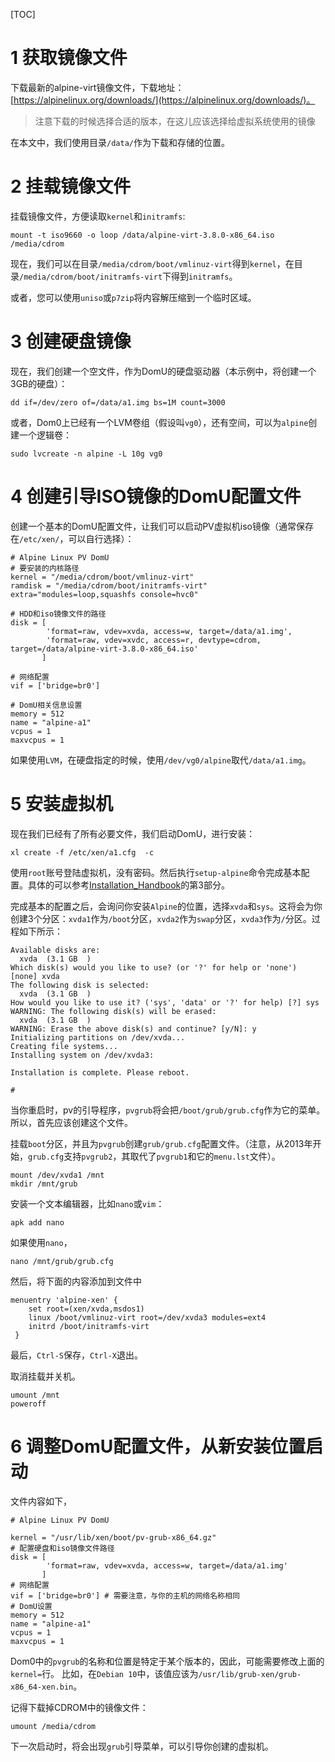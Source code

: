 [TOC]

# 1 获取镜像文件

下载最新的alpine-virt镜像文件，下载地址：[https://alpinelinux.org/downloads/](https://alpinelinux.org/downloads/)。

> 注意下载的时候选择合适的版本，在这儿应该选择给虚拟系统使用的镜像

在本文中，我们使用目录`/data/`作为下载和存储的位置。

# 2 挂载镜像文件

挂载镜像文件，方便读取`kernel`和`initramfs`:

    mount -t iso9660 -o loop /data/alpine-virt-3.8.0-x86_64.iso  /media/cdrom

现在，我们可以在目录`/media/cdrom/boot/vmlinuz-virt`得到`kernel`，在目录`/media/cdrom/boot/initramfs-virt`下得到`initramfs`。

或者，您可以使用`uniso`或`p7zip`将内容解压缩到一个临时区域。

# 3 创建硬盘镜像

现在，我们创建一个空文件，作为DomU的硬盘驱动器（本示例中，将创建一个3GB的硬盘）：

    dd if=/dev/zero of=/data/a1.img bs=1M count=3000

或者，Dom0上已经有一个LVM卷组（假设叫`vg0`），还有空间，可以为`alpine`创建一个逻辑卷：

    sudo lvcreate -n alpine -L 10g vg0

# 4 创建引导ISO镜像的DomU配置文件

创建一个基本的DomU配置文件，让我们可以启动PV虚拟机iso镜像（通常保存在`/etc/xen/`，可以自行选择）：

    # Alpine Linux PV DomU
    # 要安装的内核路径
    kernel = "/media/cdrom/boot/vmlinuz-virt"
    ramdisk = "/media/cdrom/boot/initramfs-virt"
    extra="modules=loop,squashfs console=hvc0"

    # HDD和iso镜像文件的路径
    disk = [
            'format=raw, vdev=xvda, access=w, target=/data/a1.img',
            'format=raw, vdev=xvdc, access=r, devtype=cdrom, target=/data/alpine-virt-3.8.0-x86_64.iso'
           ]

    # 网络配置
    vif = ['bridge=br0']

    # DomU相关信息设置
    memory = 512
    name = "alpine-a1"
    vcpus = 1
    maxvcpus = 1

如果使用`LVM`，在硬盘指定的时候，使用`/dev/vg0/alpine`取代`/data/a1.img`。

# 5 安装虚拟机

现在我们已经有了所有必要文件，我们启动DomU，进行安装：

    xl create -f /etc/xen/a1.cfg  -c

使用`root`账号登陆虚拟机，没有密码。然后执行`setup-alpine`命令完成基本配置。具体的可以参考[Installation_Handbook](https://wiki.alpinelinux.org/wiki/Installation#Installation_Handbook)的第3部分。

完成基本的配置之后，会询问你安装`Alpine`的位置，选择`xvda`和`sys`。这将会为你创建3个分区：`xvda1`作为`/boot`分区，`xvda2`作为`swap`分区，`xvda3`作为`/`分区。过程如下所示：

    Available disks are:
      xvda  (3.1 GB  )
    Which disk(s) would you like to use? (or '?' for help or 'none') [none] xvda
    The following disk is selected:
      xvda  (3.1 GB  )
    How would you like to use it? ('sys', 'data' or '?' for help) [?] sys
    WARNING: The following disk(s) will be erased:
      xvda  (3.1 GB  )
    WARNING: Erase the above disk(s) and continue? [y/N]: y
    Initializing partitions on /dev/xvda...
    Creating file systems...
    Installing system on /dev/xvda3:

    Installation is complete. Please reboot.

    #

当你重启时，pv的引导程序，`pvgrub`将会把`/boot/grub/grub.cfg`作为它的菜单。所以，首先应该创建这个文件。

挂载`boot`分区，并且为`pvgrub`创建`grub/grub.cfg`配置文件。（注意，从2013年开始，`grub.cfg`支持`pvgrub2`，其取代了`pvgrub1`和它的`menu.lst`文件）。

    mount /dev/xvda1 /mnt
    mkdir /mnt/grub

安装一个文本编辑器，比如`nano`或`vim`：

    apk add nano

如果使用`nano`，

    nano /mnt/grub/grub.cfg

然后，将下面的内容添加到文件中

    menuentry 'alpine-xen' {
        set root=(xen/xvda,msdos1)
        linux /boot/vmlinuz-virt root=/dev/xvda3 modules=ext4
        initrd /boot/initramfs-virt 
     }

最后，`Ctrl-S`保存，`Ctrl-X`退出。

取消挂载并关机。

    umount /mnt
    poweroff

# 6 调整DomU配置文件，从新安装位置启动

文件内容如下，

    # Alpine Linux PV DomU

    kernel = "/usr/lib/xen/boot/pv-grub-x86_64.gz"
    # 配置硬盘和iso镜像文件路径
    disk = [
            'format=raw, vdev=xvda, access=w, target=/data/a1.img'
           ]
    # 网络配置
    vif = ['bridge=br0'] # 需要注意，与你的主机的网络名称相同
    # DomU设置
    memory = 512
    name = "alpine-a1"
    vcpus = 1
    maxvcpus = 1

Dom0中的`pvgrub`的名称和位置是特定于某个版本的，因此，可能需要修改上面的`kernel=`行。 比如，在`Debian 10`中，该值应该为`/usr/lib/grub-xen/grub-x86_64-xen.bin`。

记得下载掉CDROM中的镜像文件：

    umount /media/cdrom

下一次启动时，将会出现`grub`引导菜单，可以引导你创建的虚拟机。